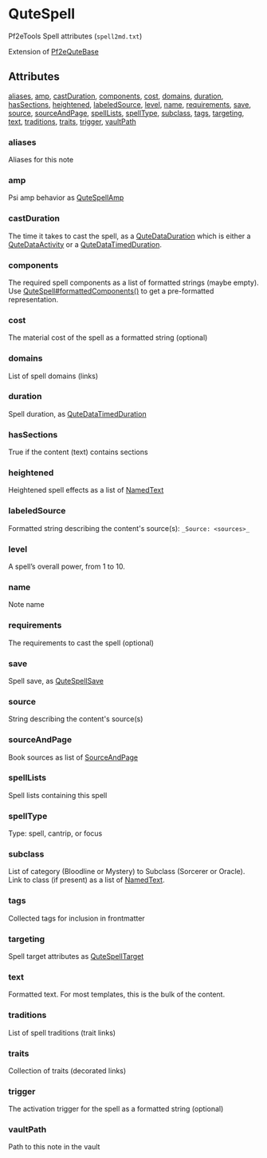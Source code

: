 # QuteSpell

Pf2eTools Spell attributes (`spell2md.txt`)

Extension of [Pf2eQuteBase](../Pf2eQuteBase.md)

## Attributes

[aliases](#aliases), [amp](#amp), [castDuration](#castduration), [components](#components), [cost](#cost), [domains](#domains), [duration](#duration), [hasSections](#hassections), [heightened](#heightened), [labeledSource](#labeledsource), [level](#level), [name](#name), [requirements](#requirements), [save](#save), [source](#source), [sourceAndPage](#sourceandpage), [spellLists](#spelllists), [spellType](#spelltype), [subclass](#subclass), [tags](#tags), [targeting](#targeting), [text](#text), [traditions](#traditions), [traits](#traits), [trigger](#trigger), [vaultPath](#vaultpath)


### aliases

Aliases for this note

### amp

Psi amp behavior as [QuteSpellAmp](QuteSpellAmp.md)

### castDuration

The time it takes to cast the spell, as a [QuteDataDuration](../QuteDataDuration.md) which is either a [QuteDataActivity](../QuteDataActivity.md) or a [QuteDataTimedDuration](../QuteDataTimedDuration.md).

### components

The required spell components as a list of formatted strings (maybe empty). Use [QuteSpell#formattedComponents()](../QuteSpell.md#formattedComponents()) to get a pre-formatted representation.

### cost

The material cost of the spell as a formatted string (optional)

### domains

List of spell domains (links)

### duration

Spell duration, as [QuteDataTimedDuration](../QuteDataTimedDuration.md)

### hasSections

True if the content (text) contains sections

### heightened

Heightened spell effects as a list of [NamedText](../../NamedText.md)

### labeledSource

Formatted string describing the content's source(s): `_Source: <sources>_`

### level

A spell’s overall power, from 1 to 10.

### name

Note name

### requirements

The requirements to cast the spell (optional)

### save

Spell save, as [QuteSpellSave](QuteSpellSave.md)

### source

String describing the content's source(s)

### sourceAndPage

Book sources as list of [SourceAndPage](../../SourceAndPage.md)

### spellLists

Spell lists containing this spell

### spellType

Type: spell, cantrip, or focus

### subclass

List of category (Bloodline or Mystery) to Subclass (Sorcerer or Oracle). Link to class (if present) as a list of [NamedText](../../NamedText.md).

### tags

Collected tags for inclusion in frontmatter

### targeting

Spell target attributes as [QuteSpellTarget](QuteSpellTarget.md)

### text

Formatted text. For most templates, this is the bulk of the content.

### traditions

List of spell traditions (trait links)

### traits

Collection of traits (decorated links)

### trigger

The activation trigger for the spell as a formatted string (optional)

### vaultPath

Path to this note in the vault
